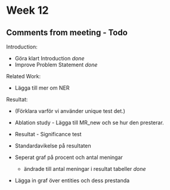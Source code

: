 # Week 12


## Comments from meeting - Todo


Introduction:
- Göra klart Introduction *done*
- Improve Problem Statement *done*

Related Work:
- Lägga till mer om NER

Resultat:
- (Förklara varför vi använder unique test det.)
- Ablation study - Lägga till MR_new och se hur den presterar.

- Resultat - Significance test
- Standardavikelse på resultaten

- Seperat graf på procent och antal meningar
    - ändrade till antal meningar i resultat tabeller *done*
- Lägga in graf över entities och dess prestanda